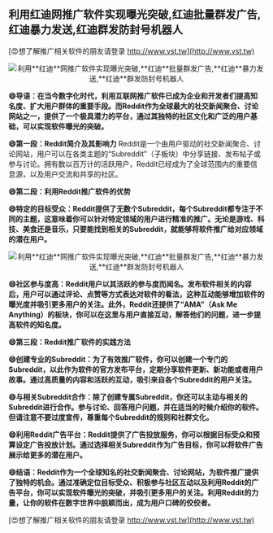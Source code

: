 ## **利用**红迪**网推广软件实现曝光突破,**红迪**批量群发广告,**红迪**暴力发送,**红迪**群发防封号机器人**

[😍想了解推广相关软件的朋友请登录 http://www.vst.tw](http://www.vst.tw)

 <center><img src="https://vst.tw/MP4/tuiguang/png/2.png" alt="利用**红迪**网推广软件实现曝光突破,**红迪**批量群发广告,**红迪**暴力发送,**红迪**群发防封号机器人"></center>

**😄导语：在当今数字化时代，利用互联网推广软件已成为企业和开发者们提高知名度、扩大用户群体的重要手段。而Reddit作为全球最大的社交新闻聚合、讨论网站之一，提供了一个极具潜力的平台，通过其独特的社区文化和广泛的用户基础，可以实现软件曝光的突破。**

**😄第一段：Reddit简介及其影响力**
Reddit是一个由用户驱动的社交新闻聚合、讨论网站，用户可以在各类主题的“Subreddit”（子板块）中分享链接、发布帖子或参与讨论。拥有数以百万计的活跃用户，Reddit已经成为了全球范围内的重要信息源，以及用户交流和共享的社区。

**😄第二段：利用Reddit推广软件的优势**

**😄特定的目标受众：Reddit提供了无数个Subreddit，每个Subreddit都专注于不同的主题，这意味着你可以针对特定领域的用户进行精准的推广。无论是游戏、科技、美食还是音乐，只要能找到相关的Subreddit，就能够将软件推广给对应领域的潜在用户。**

 <center><img src="https://vst.tw/MP4/tuiguang/png/7.png" alt="利用**红迪**网推广软件实现曝光突破,**红迪**批量群发广告,**红迪**暴力发送,**红迪**群发防封号机器人"></center>

**😄社区参与度高：Reddit用户以其活跃的参与度而闻名。发布软件相关的内容后，用户可以通过评论、点赞等方式表达对软件的看法，这种互动能够增加软件的曝光度并吸引更多用户的关注。此外，Reddit还提供了“AMA”（Ask Me Anything）的板块，你可以在这里与用户直接互动，解答他们的问题，进一步提高软件的知名度。**

**😄第三段：Reddit推广软件的实践方法**

**😄创建专业的Subreddit：为了有效推广软件，你可以创建一个专门的Subreddit，以此作为软件的官方发布平台，定期分享软件更新、新功能或者用户故事。通过高质量的内容和活跃的互动，吸引来自各个Subreddit的用户关注。**

**😄与相关Subreddit合作：除了创建专属Subreddit，你还可以主动与相关的Subreddit进行合作。参与讨论、回答用户问题，并在适当的时候介绍你的软件。但请注意不要过度宣传，尊重每个Subreddit的规则和社群文化。**

**😄利用Reddit广告平台：Reddit提供了广告投放服务，你可以根据目标受众和预算设定广告投放计划。通过选择相关Subreddit作为广告目标，你可以将软件广告展示给更多的潜在用户。**

**😄结语：Reddit作为一个全球知名的社交新闻聚合、讨论网站，为软件推广提供了独特的机会。通过准确定位目标受众、积极参与社区互动以及利用Reddit的广告平台，你可以实现软件曝光的突破，并吸引更多用户的关注。利用Reddit的力量，让你的软件在数字世界中脱颖而出，成为用户口碑的佼佼者。**

[😍想了解推广相关软件的朋友请登录 http://www.vst.tw](http://www.vst.tw)



